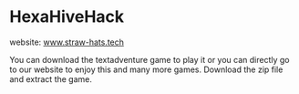 # HexaHiveHack

website: www.straw-hats.tech

You can download the textadventure game to play it or you can directly go to our website to enjoy this and many more games.
Download the zip file and extract the game.
